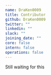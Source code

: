 ```yaml
---
name: DraKen0009
title: Contributor
github: DraKen0009
twitter: ""
linkedin: ""
slack: ""
joining_date: ""
core: false
intern: false
operations: false
---
```


Still waiting for this

